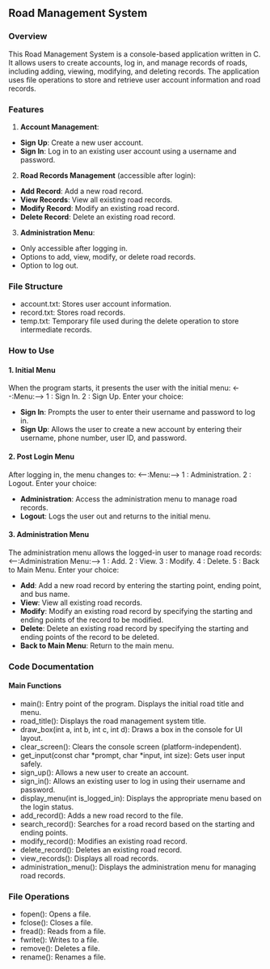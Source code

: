 <h2>Road Management System</h2>
<h3>Overview</h3>
<p>This Road Management System is a console-based application written in C. It allows users to create accounts, log in, and manage records of roads, including adding, viewing, modifying, and deleting records. The application uses file operations to store and retrieve user account information and road records.</p>
<h3>Features</h3>
<ol>
<li><strong>Account Management</strong>:</li>
</ol>
<ul>
<li><strong>Sign Up</strong>: Create a new user account.</li>
<li><strong>Sign In</strong>: Log in to an existing user account using a username and password.</li>
</ul>
<ol start="2">
<li><strong>Road Records Management</strong> (accessible after login):</li>
</ol>
<ul>
<li><strong>Add Record</strong>: Add a new road record.</li>
<li><strong>View Records</strong>: View all existing road records.</li>
<li><strong>Modify Record</strong>: Modify an existing road record.</li>
<li><strong>Delete Record</strong>: Delete an existing road record.</li>
</ul>
<ol start="3">
<li><strong>Administration Menu</strong>:</li>
</ol>
<ul>
<li>Only accessible after logging in.</li>
<li>Options to add, view, modify, or delete road records.</li>
<li>Option to log out.</li>
</ul>
<h3>File Structure</h3>
<ul>
<li>account.txt: Stores user account information.</li>
<li>record.txt: Stores road records.</li>
<li>temp.txt: Temporary file used during the delete operation to store intermediate records.</li>
</ul>
<h3>How to Use</h3>
<h4>1. Initial Menu</h4>
<p>When the program starts, it presents the user with the initial menu:
&lt;--:Menu:--&gt;
1 : Sign In.
2 : Sign Up.
Enter your choice:</p>
<ul>
<li><strong>Sign In</strong>: Prompts the user to enter their username and password to log in.</li>
<li><strong>Sign Up</strong>: Allows the user to create a new account by entering their username, phone number, user ID, and password.</li>
</ul>
<h4>2. Post Login Menu</h4>
<p>After logging in, the menu changes to:
&lt;--:Menu:--&gt;
1 : Administration.
2 : Logout.
Enter your choice:</p>
<ul>
<li><strong>Administration</strong>: Access the administration menu to manage road records.</li>
<li><strong>Logout</strong>: Logs the user out and returns to the initial menu.</li>
</ul>
<h4>3. Administration Menu</h4>
<p>The administration menu allows the logged-in user to manage road records:
&lt;--:Administration Menu:--&gt;
1 : Add.
2 : View.
3 : Modify.
4 : Delete.
5 : Back to Main Menu.
Enter your choice:</p>
<ul>
<li><strong>Add</strong>: Add a new road record by entering the starting point, ending point, and bus name.</li>
<li><strong>View</strong>: View all existing road records.</li>
<li><strong>Modify</strong>: Modify an existing road record by specifying the starting and ending points of the record to be modified.</li>
<li><strong>Delete</strong>: Delete an existing road record by specifying the starting and ending points of the record to be deleted.</li>
<li><strong>Back to Main Menu</strong>: Return to the main menu.</li>
</ul>
<h3>Code Documentation</h3>
<h4>Main Functions</h4>
<ul>
<li>main(): Entry point of the program. Displays the initial road title and menu.</li>
<li>road_title(): Displays the road management system title.</li>
<li>draw_box(int a, int b, int c, int d): Draws a box in the console for UI layout.</li>
<li>clear_screen(): Clears the console screen (platform-independent).</li>
<li>get_input(const char *prompt, char *input, int size): Gets user input safely.</li>
<li>sign_up(): Allows a new user to create an account.</li>
<li>sign_in(): Allows an existing user to log in using their username and password.</li>
<li>display_menu(int is_logged_in): Displays the appropriate menu based on the login status.</li>
<li>add_record(): Adds a new road record to the file.</li>
<li>search_record(): Searches for a road record based on the starting and ending points.</li>
<li>modify_record(): Modifies an existing road record.</li>
<li>delete_record(): Deletes an existing road record.</li>
<li>view_records(): Displays all road records.</li>
<li>administration_menu(): Displays the administration menu for managing road records.</li>
</ul>
<h3>File Operations</h3>
<ul>
<li>fopen(): Opens a file.</li>
<li>fclose(): Closes a file.</li>
<li>fread(): Reads from a file.</li>
<li>fwrite(): Writes to a file.</li>
<li>remove(): Deletes a file.</li>
<li>rename(): Renames a file.</li>
</ul>
